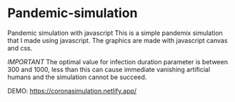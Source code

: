 # Pandemic-simulation
Pandemic simulation with javascript
This is a simple pandemix simulation that I made using javascript.
The graphics are made with javascript canvas and css.

*IMPORTANT*
The optimal value for infection duration parameter is between 300 and 1000,
less than this can cause immediate vanishing artificial humans and the simulation cannot be succeed.

DEMO:
https://coronasimulation.netlify.app/
